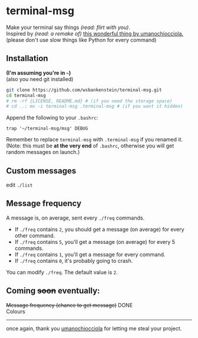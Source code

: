 # terminal-msg
Make your terminal say things *(read: flirt with you)*.  
Inspired by *(read: a remake of)* [this wonderful thing by umanochiocciola.](https://github.com/umanochiocciola/LinuxPropaganda/tree/main/term%20flirt)  
(please don't use slow things like Python for every command)

## Installation
**(I'm assuming you're in `~`)**  
(also you need git installed)  
```bash
git clone https://github.com/wsbankenstein/terminal-msg.git
cd terminal-msg
# rm -rf {LICENSE, README.md} # (if you need the storage space)
# cd ..; mv -i terminal-msg .terminal-msg # (if you want it hidden)
```
Append the following to your `.bashrc`:  
```
trap '~/terminal-msg/msg' DEBUG
```
Remember to replace `terminal-msg` with `.terminal-msg` if you renamed it.  
(Note: this must be **at the very end** of `.bashrc`, otherwise you will get random messages on launch.)

## Custom messages
edit `./list`

## Message frequency
A message is, on average, sent every `./freq` commands. 
 - If `./freq` contains `2`, you should get a message (on average) for every other command.  
 - If `./freq` contains `5`, you'll get a message (on average) for every 5 commands.  
 - If `./freq` contains `1`, you'll get a message for every command.  
 - If `./freq` contains `0`, it's probably going to crash.  

You can modify `./freq`. The default value is `2`.

## Coming <s>soon</s> eventually:
<s>Message frequency (chance to get message)</s> DONE  
Colours  

---

once again, thank you [umanochiocciola](https://github.com/umanochiocciola/) for letting me steal your project.
